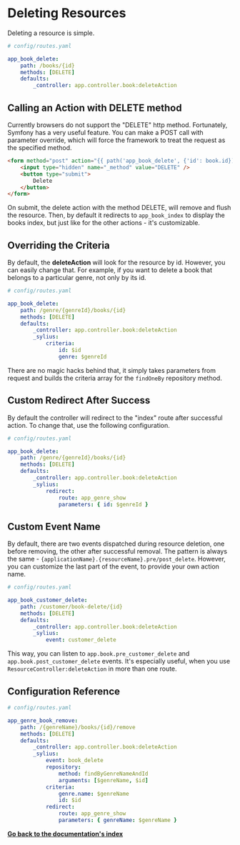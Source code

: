 # Deleting Resources

Deleting a resource is simple.

```yaml
# config/routes.yaml

app_book_delete:
    path: /books/{id}
    methods: [DELETE]
    defaults:
        _controller: app.controller.book:deleteAction
```
## Calling an Action with DELETE method

Currently browsers do not support the "DELETE" http method. Fortunately, Symfony has a very useful feature.
You can make a POST call with parameter override, which will force the framework to treat the request as the specified method.

```html
<form method="post" action="{{ path('app_book_delete', {'id': book.id}) }}">
    <input type="hidden" name="_method" value="DELETE" />
    <button type="submit">
        Delete
    </button>
</form>
```
On submit, the delete action with the method DELETE, will remove and flush the resource.
Then, by default it redirects to ``app_book_index`` to display the books index, but just like for the other actions - it's customizable.

## Overriding the Criteria

By default, the **deleteAction** will look for the resource by id. However, you can easily change that.
For example, if you want to delete a book that belongs to a particular genre, not only by its id.

```yaml
# config/routes.yaml

app_book_delete:
    path: /genre/{genreId}/books/{id}
    methods: [DELETE]
    defaults:
        _controller: app.controller.book:deleteAction
        _sylius:
            criteria:
                id: $id
                genre: $genreId
```
There are no magic hacks behind that, it simply takes parameters from request and builds the criteria array for the ``findOneBy`` repository method.

## Custom Redirect After Success

By default the controller will redirect to the "index" route after successful action. To change that, use the following configuration.

```yaml
# config/routes.yaml

app_book_delete:
    path: /genre/{genreId}/books/{id}
    methods: [DELETE]
    defaults:
        _controller: app.controller.book:deleteAction
        _sylius:
            redirect:
                route: app_genre_show
                parameters: { id: $genreId }
```

## Custom Event Name

By default, there are two events dispatched during resource deletion, one before removing, the other after successful removal.
The pattern is always the same - ``{applicationName}.{resourceName}.pre/post_delete``.
However, you can customize the last part of the event, to provide your own action name.

```yaml
# config/routes.yaml

app_book_customer_delete:
    path: /customer/book-delete/{id}
    methods: [DELETE]
    defaults:
        _controller: app.controller.book:deleteAction
        _sylius:
            event: customer_delete
```
This way, you can listen to ``app.book.pre_customer_delete`` and ``app.book.post_customer_delete`` events. It's especially useful, when you use
``ResourceController:deleteAction`` in more than one route.


## Configuration Reference


```yaml
# config/routes.yaml

app_genre_book_remove:
    path: /{genreName}/books/{id}/remove
    methods: [DELETE]
    defaults:
        _controller: app.controller.book:deleteAction
        _sylius:
            event: book_delete
            repository:
                method: findByGenreNameAndId
                arguments: [$genreName, $id]
            criteria:
                genre.name: $genreName
                id: $id
            redirect:
                route: app_genre_show
                parameters: { genreName: $genreName }
```
**[Go back to the documentation's index](index.md)**
